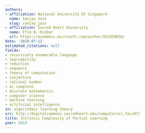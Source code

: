 ```yaml
---
authors:
- affiliation: National University Of Singapore
  name: Sanjay Jain
  slug: sanjay_jain
- affiliation: Sacred Heart University
  name: Efim B. Kinber
  url: https://academic.microsoft.com/author/553358636/
date: '2019-07-12'
estimated_citations: null
fields:
- recursively enumerable language
- learnability
- reduction
- sequence
- theory of computation
- conjecture
- rational number
- ai complete
- discrete mathematics
- computer science
- machine learning
- artificial intelligence
in: algorithmic learning theory
src: http://digitalcommons.sacredheart.edu/computersci_fac/87/
title: Intrinsic Complexity of Partial Learning
year: 2019
---
```

